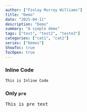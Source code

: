 ```yaml
---
author: ["Finlay Murray Williams"]
title: "Demo"
date: "2025-04-11"
description: "Demo"
summary: "A simple demo"
tags: ["test", "test2", "teste3"]
categories: ["cat1", "cat2"]
series: ["Demos"]
ShowToc: true
TocOpen: true
---
```


### Inline Code

`This is Inline Code`

### Only `pre`

<pre>
This is pre text
</pre>
